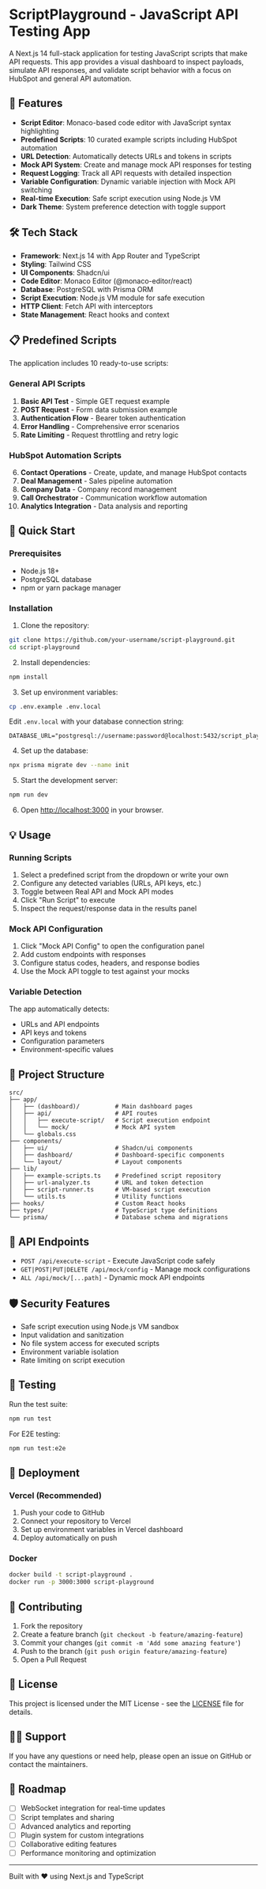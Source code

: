 # ScriptPlayground - JavaScript API Testing App

A Next.js 14 full-stack application for testing JavaScript scripts that make API requests. This app provides a visual dashboard to inspect payloads, simulate API responses, and validate script behavior with a focus on HubSpot and general API automation.

## 🚀 Features

- **Script Editor**: Monaco-based code editor with JavaScript syntax highlighting
- **Predefined Scripts**: 10 curated example scripts including HubSpot automation
- **URL Detection**: Automatically detects URLs and tokens in scripts
- **Mock API System**: Create and manage mock API responses for testing
- **Request Logging**: Track all API requests with detailed inspection
- **Variable Configuration**: Dynamic variable injection with Mock API switching
- **Real-time Execution**: Safe script execution using Node.js VM
- **Dark Theme**: System preference detection with toggle support

## 🛠 Tech Stack

- **Framework**: Next.js 14 with App Router and TypeScript
- **Styling**: Tailwind CSS
- **UI Components**: Shadcn/ui
- **Code Editor**: Monaco Editor (@monaco-editor/react)
- **Database**: PostgreSQL with Prisma ORM
- **Script Execution**: Node.js VM module for safe execution
- **HTTP Client**: Fetch API with interceptors
- **State Management**: React hooks and context

## 📋 Predefined Scripts

The application includes 10 ready-to-use scripts:

### General API Scripts
1. **Basic API Test** - Simple GET request example
2. **POST Request** - Form data submission example
3. **Authentication Flow** - Bearer token authentication
4. **Error Handling** - Comprehensive error scenarios
5. **Rate Limiting** - Request throttling and retry logic

### HubSpot Automation Scripts
6. **Contact Operations** - Create, update, and manage HubSpot contacts
7. **Deal Management** - Sales pipeline automation
8. **Company Data** - Company record management
9. **Call Orchestrator** - Communication workflow automation
10. **Analytics Integration** - Data analysis and reporting

## 🚀 Quick Start

### Prerequisites

- Node.js 18+ 
- PostgreSQL database
- npm or yarn package manager

### Installation

1. Clone the repository:
```bash
git clone https://github.com/your-username/script-playground.git
cd script-playground
```

2. Install dependencies:
```bash
npm install
```

3. Set up environment variables:
```bash
cp .env.example .env.local
```

Edit `.env.local` with your database connection string:
```env
DATABASE_URL="postgresql://username:password@localhost:5432/script_playground"
```

4. Set up the database:
```bash
npx prisma migrate dev --name init
```

5. Start the development server:
```bash
npm run dev
```

6. Open [http://localhost:3000](http://localhost:3000) in your browser.

## 💡 Usage

### Running Scripts

1. Select a predefined script from the dropdown or write your own
2. Configure any detected variables (URLs, API keys, etc.)
3. Toggle between Real API and Mock API modes
4. Click "Run Script" to execute
5. Inspect the request/response data in the results panel

### Mock API Configuration

1. Click "Mock API Config" to open the configuration panel
2. Add custom endpoints with responses
3. Configure status codes, headers, and response bodies
4. Use the Mock API toggle to test against your mocks

### Variable Detection

The app automatically detects:
- URLs and API endpoints
- API keys and tokens
- Configuration parameters
- Environment-specific values

## 📁 Project Structure

```
src/
├── app/
│   ├── (dashboard)/          # Main dashboard pages
│   ├── api/                  # API routes
│   │   ├── execute-script/   # Script execution endpoint
│   │   └── mock/             # Mock API system
│   └── globals.css
├── components/
│   ├── ui/                   # Shadcn/ui components
│   ├── dashboard/            # Dashboard-specific components
│   └── layout/               # Layout components
├── lib/
│   ├── example-scripts.ts    # Predefined script repository
│   ├── url-analyzer.ts       # URL and token detection
│   ├── script-runner.ts      # VM-based script execution
│   └── utils.ts              # Utility functions
├── hooks/                    # Custom React hooks
├── types/                    # TypeScript type definitions
└── prisma/                   # Database schema and migrations
```

## 🔧 API Endpoints

- `POST /api/execute-script` - Execute JavaScript code safely
- `GET|POST|PUT|DELETE /api/mock/config` - Manage mock configurations
- `ALL /api/mock/[...path]` - Dynamic mock API endpoints

## 🛡 Security Features

- Safe script execution using Node.js VM sandbox
- Input validation and sanitization
- No file system access for executed scripts
- Environment variable isolation
- Rate limiting on script execution

## 🧪 Testing

Run the test suite:
```bash
npm run test
```

For E2E testing:
```bash
npm run test:e2e
```

## 🚀 Deployment

### Vercel (Recommended)

1. Push your code to GitHub
2. Connect your repository to Vercel
3. Set up environment variables in Vercel dashboard
4. Deploy automatically on push

### Docker

```bash
docker build -t script-playground .
docker run -p 3000:3000 script-playground
```

## 🤝 Contributing

1. Fork the repository
2. Create a feature branch (`git checkout -b feature/amazing-feature`)
3. Commit your changes (`git commit -m 'Add some amazing feature'`)
4. Push to the branch (`git push origin feature/amazing-feature`)
5. Open a Pull Request

## 📝 License

This project is licensed under the MIT License - see the [LICENSE](LICENSE) file for details.

## 🙋‍♂️ Support

If you have any questions or need help, please open an issue on GitHub or contact the maintainers.

## 🎯 Roadmap

- [ ] WebSocket integration for real-time updates
- [ ] Script templates and sharing
- [ ] Advanced analytics and reporting
- [ ] Plugin system for custom integrations
- [ ] Collaborative editing features
- [ ] Performance monitoring and optimization

---

Built with ❤️ using Next.js and TypeScript